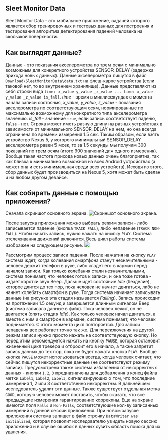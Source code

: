 ## Sleet Monitor Data
Sleet Monitor Data - это мобильное приложение, задачей которого является сбор тренировочных и тестовых данных для построения и тестирования алгоритма детектирования падений человека на скользкой поверхности.

## Как выглядят данные?
Данные - это показания акселерометра по трем осям с минимально возможным для конкретного устройства SENSOR_DELAY (задержка прихода новых данных). Данные акселерометра пишутся в файл `Download\SleetMonitorData\data.txt` на флеш-карте устройства (если таковой нет, то во внутреннем хранилище). Данные представляют из себя строки вида `time: x_value y_value _z_value ... time: x_value y_value _z_value is_fall`. *time* - время в миллисекундах с момента начала записи состояния, *x_value*, *y_value*, *z_value* - показания акселерометра по соответствующим осям, нормированные по максимально возможному для конкретного типа акселерометра значению. *is_fall* - значение `true`, если запись соответствует паденю, `false` - нет. Строка может иметь разную длину на разных устройствах в зависимости от минимального SENSOR_DELAY на нем, но она всегда ограничена по времени измерения 1.5 сек. Таким образом, если взять устройство Nexus 5, у которого минимальный SENSOR_DELAY акселерометра равен 5 мсек, то за 1.5 секунды мы получим 300 показаний по трем осям (итого 900 значений для одного измерения). Вообще такая частота прихода новых данных очень благоприятна, так как близка к минимально возможной на всех Android устройствах (а может она и есть минимальная среди всех устройств). Исходя из этого, сбор данных будет производиться на Nexus 5, хотя может быть сделан и на любом другом девайсе.

## Как собирать данные с помощью приложения?
Сначала скриншот основного экрана.
![Скриншот основного экрана](\assets\screenshots\MainScreen.jpg).

После запуска приложения можно выбрать режим записи - либо записывается падение (кнопка `TRACK FALL`), либо непадение (`TRACK NON-FALL`). Чтобы начать запись, нужно нажать на кнопку `PLAY`. Система отслеживания движений включится. Весь цикл работы системы изображен на следующем рисунке.
![](\assets\TrackerLifeCycle.jpg)

Рассмотрим процесс записи падения. После нажатия на кнопку `PLAY` система ждет, когда колевания смартфона станут незначительными - человек держит телефон в руке, либо кладет его в карман перед началом записи. Как только колебания стали незначительными, система понимает, что человек готов к записи, и она тоже готова - издает коротки звук Beep. Дальше идет состояние *Idle* (безделие), которое длится до тех пор, пока человек не начнет двигаться, либо не начнет колебать смартфон в руке. Тогда система начинает записывать данные (на рисунке эта стадия называется *Failing*). Запись происходит на протяжении 1.5 секунд и завершается длинным сигналом Beep (система записала данные в файл). Пока человек лежит, он не двигается (опять стадия *Idle*). Как только человек начал двигаться, а вместе с ним и смартфон в кармане, система понимает, что человек поднимается. С этого момента цикл повторяется. Для записи непадения все работает точно так же.
Для переключения на другой режим записи нужно просто нажать на соответствующую кнопку. Но перед этим рекомендуется нажать на кнопку `PAUSE`, которая остановит жизненный цикл трекера и отбросит его в начало, а также запретит запись данных до тех пор, пока не будет нажата кнопка `PLAY`. Вообще кнопка `PAUSE` может использоваться всегда, когда человек считает, что сейчас пишутся некорректные данные (не соответствуют режиму записи). Предусмотрена также система избавления от некорректных данных - кнопки `1`, `2`, `3` предназначены для добавления в конец файла метки `Label1`, `Label2`, `Label3`, сигнализирующих о том, что последние измерения 1, 2 или 3 соответственно некорректны. В дальнейшем исследователь удалит эти данные. Также существует отдельная метка `GOOD`, которую человек может поставить, чтобы сказать, что все предыдущие измерения гарантированно корректны.
Еще на экране имеются поля `Falls` и `Non-Falls`, соответствующие кол-ву записанных измерений в данной сессии приложения. При новом запуске приложения система запишет в файл строчку `DataWriter was initialized`, которая позволит исследователю увидеть новую сессию приложения и в случае ошибок в данных сузить область поиска для их удаления.

